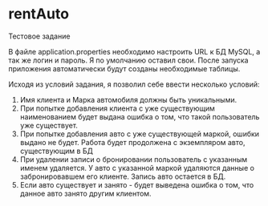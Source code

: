 # rentAuto
Тестовое задание

В файле application.properties необходимо настроить URL к БД MySQL, а так же логин и пароль. Я по умолчанию оставил свои.
После запуска приложения автоматически будут созданы необходимые таблицы.

Исходя из условий задания, я позволил себе ввести несколько условий:
 1. Имя клиента и Марка автомобиля должны быть уникальными.
 2. При попытке добавления клиента с уже существующим наименованием будет выдана ошибка о том,
 что такой пользователь уже существует.
 3. При попытке добавления авто с уже существующей маркой, ошибки выдано не будет.
 Работа будет продолжена с экземпляром авто, существующим в БД
 4. При удалении записи о бронировании пользователь с указанным именем удаляется.
 У авто с указанной маркой удаляются данные о забронировавшем его клиенте. Запись авто остается в БД.
 5. Если авто существует и занято - будет выведена ошибка о том, что данное авто занято другим клиентом.